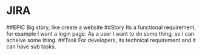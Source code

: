 # JIRA
##EPIC
Big story, like create a website
##Story
Its a functional requirement, for example I want a login page.
As a user I want to do some thing, so I can acheive some thing.
##Task
For developers, its technical requirement and it can have sub tasks.

